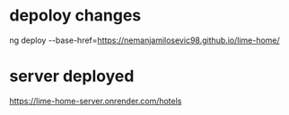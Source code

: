  # depoloy changes
 ng deploy --base-href=https://nemanjamilosevic98.github.io/lime-home/

# server deployed
https://lime-home-server.onrender.com/hotels
